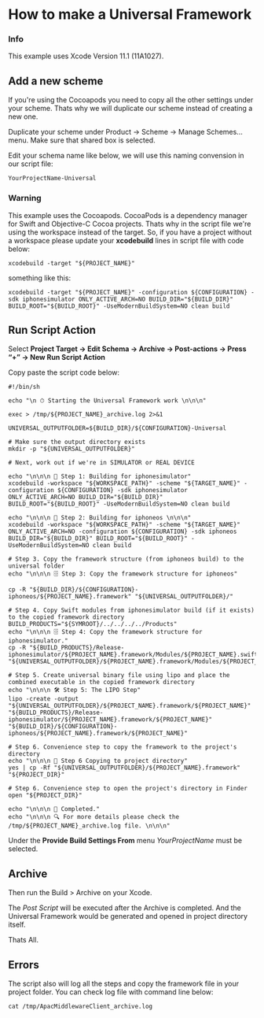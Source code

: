 # How to make a Universal Framework

### Info

This example uses Xcode Version 11.1 (11A1027).

## Add a new scheme

If you're using the Cocoapods you need to copy all the other settings under your scheme. Thats why we will duplicate our scheme instead of creating a new one.

Duplicate your scheme under Product → Scheme → Manage Schemes... menu. Make sure that shared box is selected.

Edit your schema name like below, we will use this naming convension in our script file:

```
YourProjectName-Universal
```

### Warning
This example uses the Cocoapods. CocoaPods is a dependency manager for Swift and Objective-C Cocoa projects. Thats why in the script file we're using the workspace instead of the target. So, if you have a project without a workspace please update your **xcodebuild** lines in script file with code below:

```
xcodebuild -target "${PROJECT_NAME}" 
```

something like this:

```
xcodebuild -target "${PROJECT_NAME}" -configuration ${CONFIGURATION} -sdk iphonesimulator ONLY_ACTIVE_ARCH=NO BUILD_DIR="${BUILD_DIR}" BUILD_ROOT="${BUILD_ROOT}" -UseModernBuildSystem=NO clean build
```

## Run Script Action

Select **Project Target → Edit Schema → Archive → Post-actions → Press “+” → New Run Script Action**

Copy paste the script code below:

```
#!/bin/sh

echo "\n ⏱ Starting the Universal Framework work \n\n\n"

exec > /tmp/${PROJECT_NAME}_archive.log 2>&1

UNIVERSAL_OUTPUTFOLDER=${BUILD_DIR}/${CONFIGURATION}-Universal

# Make sure the output directory exists
mkdir -p "${UNIVERSAL_OUTPUTFOLDER}"

# Next, work out if we're in SIMULATOR or REAL DEVICE

echo "\n\n\n 🚀 Step 1: Building for iphonesimulator"
xcodebuild -workspace "${WORKSPACE_PATH}" -scheme "${TARGET_NAME}" -configuration ${CONFIGURATION} -sdk iphonesimulator ONLY_ACTIVE_ARCH=NO BUILD_DIR="${BUILD_DIR}" BUILD_ROOT="${BUILD_ROOT}" -UseModernBuildSystem=NO clean build

echo "\n\n\n 🚀 Step 2: Building for iphoneos \n\n\n"
xcodebuild -workspace "${WORKSPACE_PATH}" -scheme "${TARGET_NAME}" ONLY_ACTIVE_ARCH=NO -configuration ${CONFIGURATION} -sdk iphoneos  BUILD_DIR="${BUILD_DIR}" BUILD_ROOT="${BUILD_ROOT}" -UseModernBuildSystem=NO clean build

# Step 3. Copy the framework structure (from iphoneos build) to the universal folder
echo "\n\n\n 🗄 Step 3: Copy the framework structure for iphoneos"

cp -R "${BUILD_DIR}/${CONFIGURATION}-iphoneos/${PROJECT_NAME}.framework" "${UNIVERSAL_OUTPUTFOLDER}/"

# Step 4. Copy Swift modules from iphonesimulator build (if it exists) to the copied framework directory
BUILD_PRODUCTS="${SYMROOT}/../../../../Products"
echo "\n\n\n 🗄 Step 4: Copy the framework structure for iphonesimulator."
cp -R "${BUILD_PRODUCTS}/Release-iphonesimulator/${PROJECT_NAME}.framework/Modules/${PROJECT_NAME}.swiftmodule/." "${UNIVERSAL_OUTPUTFOLDER}/${PROJECT_NAME}.framework/Modules/${PROJECT_NAME}.swiftmodule"

# Step 5. Create universal binary file using lipo and place the combined executable in the copied framework directory
echo "\n\n\n 🛠 Step 5: The LIPO Step"
lipo -create -output "${UNIVERSAL_OUTPUTFOLDER}/${PROJECT_NAME}.framework/${PROJECT_NAME}" "${BUILD_PRODUCTS}/Release-iphonesimulator/${PROJECT_NAME}.framework/${PROJECT_NAME}" "${BUILD_DIR}/${CONFIGURATION}-iphoneos/${PROJECT_NAME}.framework/${PROJECT_NAME}"

# Step 6. Convenience step to copy the framework to the project's directory
echo "\n\n\n 🚛 Step 6 Copying to project directory"
yes | cp -Rf "${UNIVERSAL_OUTPUTFOLDER}/${PROJECT_NAME}.framework" "${PROJECT_DIR}"

# Step 6. Convenience step to open the project's directory in Finder
open "${PROJECT_DIR}"

echo "\n\n\n 🏁 Completed."
echo "\n\n\n 🔍 For more details please check the /tmp/${PROJECT_NAME}_archive.log file. \n\n\n"
```

Under the **Provide Build Settings From** menu *YourProjectName* must be selected.

## Archive

Then run the Build > Archive on your Xcode.

The *Post Script* will be executed after the Archive is completed. And the Universal Framework would be generated and opened in project directory itself.

Thats All.

## Errors 

The script also will log all the steps and copy the framework file in your project folder. You can check log file with command line below:

```
cat /tmp/ApacMiddlewareClient_archive.log
```

